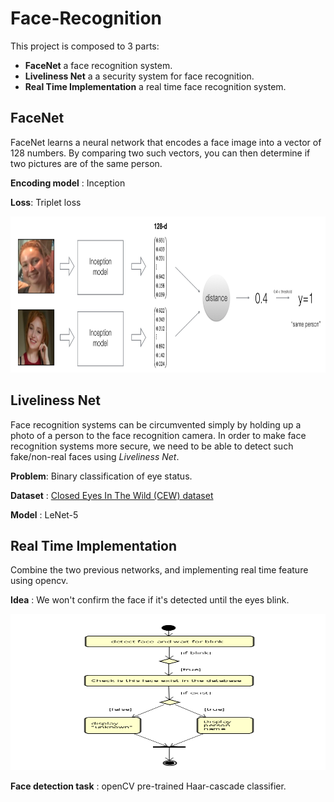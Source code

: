 # Face-Recognition
This project is composed to 3 parts:
- **FaceNet** a face recognition system.
- **Liveliness Net** a a security system for face recognition.
- **Real Time Implementation** a real time face recognition system.

## FaceNet
FaceNet learns a neural network that encodes a face image into a vector of 128 numbers. 
By comparing two such vectors, you can then determine if two pictures are of the same person.

**Encoding model** : Inception 

**Loss**: Triplet loss

<img src="01_FaceNet_Notebook/images/distance_kiank.png" style="width:680px;height:250px;">

## Liveliness Net
Face recognition systems can be circumvented simply by holding up a photo of a person to the face recognition camera.
In order to make face recognition systems more secure, we need to be able to detect such fake/non-real faces using *Liveliness Net*.

**Problem**: Binary classification of eye status.

**Dataset** :  [Closed Eyes In The Wild (CEW) dataset](http://parnec.nuaa.edu.cn/_upload/tpl/02/db/731/template731/pages/xtan/ClosedEyeDatabases.html)

**Model** : LeNet-5 

## Real Time Implementation
Combine the two previous networks, and implementing real time feature using opencv. 

**Idea** : We won't confirm the face if it's detected until the eyes blink.

<img src="03_RealTime-FaceRecognition/01_conception/activity_diagram.png" style="width:680px;height:250px;">

**Face detection task** : openCV pre-trained Haar-cascade classifier.


